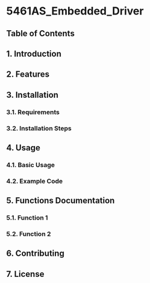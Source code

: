 # 5461AS_Embedded_Driver

Table of Contents
-----------------
## 1. Introduction
## 2. Features
## 3. Installation
### 3.1. Requirements
### 3.2. Installation Steps
## 4. Usage
### 4.1. Basic Usage
### 4.2. Example Code
## 5. Functions Documentation
### 5.1. Function 1
### 5.2. Function 2
## 6. Contributing
## 7. License

